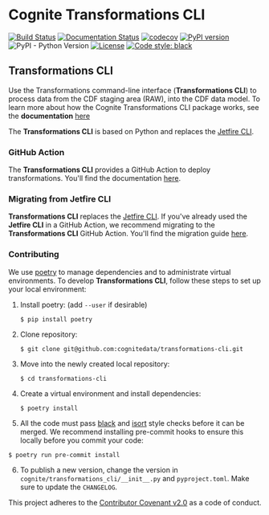 # Cognite Transformations CLI

[![Build Status](https://github.com/cognitedata/transformations-cli/workflows/release/badge.svg)](https://github.com/cognitedata/transformations-cli/actions)
[![Documentation Status](https://readthedocs.com/projects/cognite-transformations-cli/badge/?version=latest)](https://cognite-transformations-cli.readthedocs-hosted.com/en/latest/?badge=latest)
[![codecov](https://codecov.io/gh/cognitedata/transformations-cli/branch/main/graph/badge.svg?token=PSkli74vvX)](https://codecov.io/gh/cognitedata/transformations-cli)
[![PyPI version](https://badge.fury.io/py/cognite-transformations-cli.svg)](https://pypi.org/project/cognite-transformations-cli)
![PyPI - Python Version](https://img.shields.io/pypi/pyversions/cognite-transformations-cli)
[![License](https://img.shields.io/github/license/cognitedata/python-extractor-utils)](LICENSE)
[![Code style: black](https://img.shields.io/badge/code%20style-black-000000.svg)](https://github.com/ambv/black)

## Transformations CLI

Use the Transformations command-line interface (**Transformations CLI**) to process data from the CDF staging area (RAW), into the CDF data model. To learn more about how the Cognite Transformations CLI package works, see the **documentation** [here](https://cognite-transformations-cli.readthedocs-hosted.com/en/latest/)

The **Transformations CLI** is based on Python and replaces the [Jetfire CLI](https://github.com/cognitedata/jetfire-cli).

### GitHub Action

The **Transformations CLI** provides a GitHub Action to deploy transformations. You'll find the documentation [here](githubaction.md).

### Migrating from Jetfire CLI

**Transformations CLI** replaces the [Jetfire CLI](https://github.com/cognitedata/jetfire-cli). If you've already used the **Jetfire CLI** in a GitHub Action, we recommend migrating to the **Transformations CLI** GitHub Action. You'll find the migration guide [here](migrationguide.md).

### Contributing

We use [poetry](https://python-poetry.org) to manage dependencies and to administrate virtual environments. To develop
**Transformations CLI**, follow these steps to set up your local environment:

1.  Install poetry: (add `--user` if desirable)
    ```
    $ pip install poetry
    ```
2.  Clone repository:
    ```
    $ git clone git@github.com:cognitedata/transformations-cli.git
    ```
3.  Move into the newly created local repository:
    ```
    $ cd transformations-cli
    ```
4.  Create a virtual environment and install dependencies:

    ```
    $ poetry install
    ```

5.  All the code must pass [black](https://github.com/ambv/black) and [isort](https://github.com/timothycrosley/isort) style
    checks before it can be merged. We recommend installing pre-commit hooks to ensure this locally before you commit your code:

```
$ poetry run pre-commit install
```

6. To publish a new version, change the version in `cognite/transformations_cli/__init__.py` and `pyproject.toml`. Make sure to update the `CHANGELOG`.

This project adheres to the [Contributor Covenant v2.0](https://www.contributor-covenant.org/version/2/0/code_of_conduct/)
as a code of conduct.
